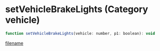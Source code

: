 # setVehicleBrakeLights (Category vehicle)

```js
function setVehicleBrakeLights(vehicle: number, p1: boolean): void
```

[filename](setVehicleBrakeLights_m.md ':include')